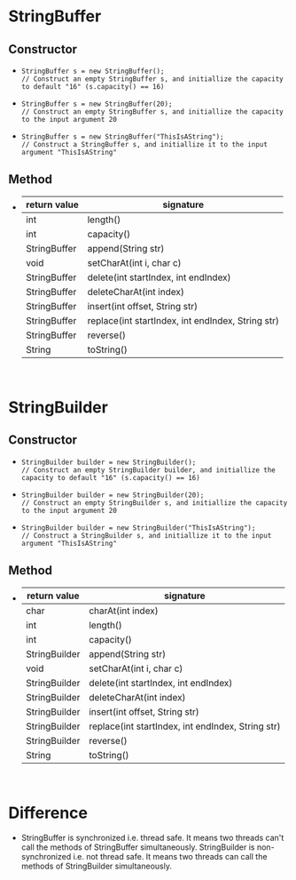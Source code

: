 # StringBuffer
## Constructor
* ```
  StringBuffer s = new StringBuffer();
  // Construct an empty StringBuffer s, and initiallize the capacity to default "16" (s.capacity() == 16)
  ```
* ```
  StringBuffer s = new StringBuffer(20);
  // Construct an empty StringBuffer s, and initiallize the capacity to the input argument 20
  ```
* ```
  StringBuffer s = new StringBuffer("ThisIsAString");
  // Construct a StringBuffer s, and initiallize it to the input argument "ThisIsAString"
  ```
## Method
* | return value | signature |
  |--------------|-----------|
  | int | length() |
  | int | capacity() |
  | StringBuffer | append(String str) |
  | void | setCharAt(int i, char c) |
  | StringBuffer | delete(int startIndex, int endIndex) |
  | StringBuffer | deleteCharAt(int index) |
  | StringBuffer | insert(int offset, String str) |
  | StringBuffer | replace(int startIndex, int endIndex, String str) |
  | StringBuffer | reverse() |  
  | String | toString() |
</br>

# StringBuilder
## Constructor
* ```
  StringBuilder builder = new StringBuilder();
  // Construct an empty StringBuilder builder, and initiallize the capacity to default "16" (s.capacity() == 16)
  ```
* ```
  StringBuilder builder = new StringBuilder(20);
  // Construct an empty StringBuilder s, and initiallize the capacity to the input argument 20
  ```
* ```
  StringBuilder builder = new StringBuilder("ThisIsAString");
  // Construct a StringBuilder s, and initiallize it to the input argument "ThisIsAString"
  ```
## Method
* | return value | signature |
  |--------------|-----------|
  | char | charAt(int index) |
  | int | length() |
  | int | capacity() |
  | StringBuilder | append(String str) |
  | void | setCharAt(int i, char c) |
  | StringBuilder | delete(int startIndex, int endIndex) |
  | StringBuilder | deleteCharAt(int index) |
  | StringBuilder | insert(int offset, String str) |
  | StringBuilder | replace(int startIndex, int endIndex, String str) |
  | StringBuilder | reverse() |  
  | String | toString() |
</br>

# Difference
* StringBuffer is synchronized i.e. thread safe. It means two threads can't call the methods of StringBuffer simultaneously. StringBuilder is non-synchronized i.e. not thread safe. It means two threads can call the methods of StringBuilder simultaneously.

